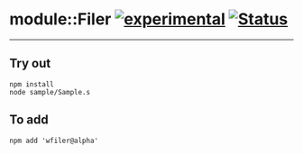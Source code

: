 
# module::Filer [![experimental](https://img.shields.io/badge/stability-experimental-orange.svg)](https://github.com/emersion/stability-badges#experimental) [![Status](https://github.com/Wandalen/wFiler/workflows/Test/badge.svg)](https://github.com/Wandalen/wFiler/actions?query=workflow%3ATest)

___

## Try out
```
npm install
node sample/Sample.s
```

## To add
```
npm add 'wfiler@alpha'
```

